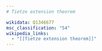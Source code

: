 ```yaml
---
# Tietze extension theorem

wikidata: Q1346677
msc_classification: "54"
wikipedia_links:
  - "[[Tietze extension theorem]]"
---
```

